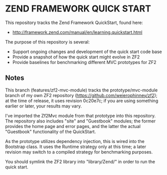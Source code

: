 ZEND FRAMEWORK QUICK START
==========================

This repository tracks the Zend Framework QuickStart, found here:

* http://framework.zend.com/manual/en/learning.quickstart.html

The purpose of this repository is several:

* Support ongoing changes and development of the quick start code base
* Provide a snapshot of how the quick start might evolve in ZF2
* Provide baselines for benchmarking different MVC prototypes for ZF2

Notes
-----

This branch (features/zf2-mvc-module) tracks the prototype/mvc-module branch of
my own ZF2 repository (https://github.com/weierophinney/zf2); at the time of
release, it uses revision 0c20e7c; if you are using something earlier or later,
your results may vary. 

I've imported the Zf2Mvc module from that prototype into this repository. The
repository also includes "site" and "Guestbook" modules; the former provides the
home page and error pages, and the latter the actual "Guestbook" functionality
of the QuickStart.

As the prototype utilizes dependency injection, this is wired into the Bootstrap
class. It uses the Runtime strategy only at this time; a later revision may
switch to a compiled strategy for benchmarking purposes.

You should symlink the ZF2 library into "library/Zend/" in order to run the
quick start.

